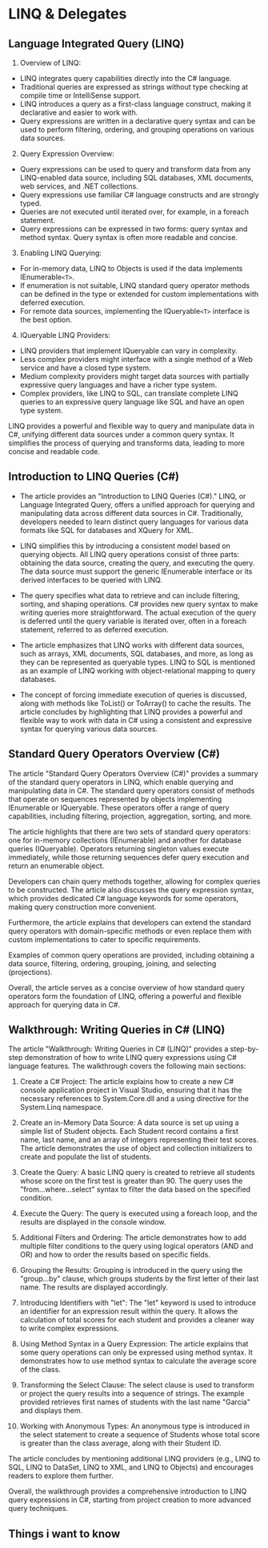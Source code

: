 # LINQ & Delegates

## Language Integrated Query (LINQ)

1. Overview of LINQ:

* LINQ integrates query capabilities directly into the C# language.
* Traditional queries are expressed as strings without type checking at compile time or IntelliSense support.
* LINQ introduces a query as a first-class language construct, making it declarative and easier to work with.
* Query expressions are written in a declarative query syntax and can be used to perform filtering, ordering, and grouping operations on various data sources.

2. Query Expression Overview:

* Query expressions can be used to query and transform data from any LINQ-enabled data source, including SQL databases, XML documents, web services, and .NET collections.
* Query expressions use familiar C# language constructs and are strongly typed.
* Queries are not executed until iterated over, for example, in a foreach statement.
* Query expressions can be expressed in two forms: query syntax and method syntax. Query syntax is often more readable and concise.

3. Enabling LINQ Querying:

* For in-memory data, LINQ to Objects is used if the data implements IEnumerable`<T>`.
* If enumeration is not suitable, LINQ standard query operator methods can be defined in the type or extended for custom implementations with deferred execution.
* For remote data sources, implementing the IQueryable`<T>` interface is the best option.

4. IQueryable LINQ Providers:

* LINQ providers that implement IQueryable<T> can vary in complexity.
* Less complex providers might interface with a single method of a Web service and have a closed type system.
* Medium complexity providers might target data sources with partially expressive query languages and have a richer type system.
* Complex providers, like LINQ to SQL, can translate complete LINQ queries to an expressive query language like SQL and have an open type system.

LINQ provides a powerful and flexible way to query and manipulate data in C#, unifying different data sources under a common query syntax. It simplifies the process of querying and transforms data, leading to more concise and readable code.

## Introduction to LINQ Queries (C#)

* The article provides an "Introduction to LINQ Queries (C#)." LINQ, or Language Integrated Query, offers a unified approach for querying and manipulating data across different data sources in C#. Traditionally, developers needed to learn distinct query languages for various data formats like SQL for databases and XQuery for XML.

* LINQ simplifies this by introducing a consistent model based on querying objects. All LINQ query operations consist of three parts: obtaining the data source, creating the query, and executing the query. The data source must support the generic IEnumerable<T> interface or its derived interfaces to be queried with LINQ.

* The query specifies what data to retrieve and can include filtering, sorting, and shaping operations. C# provides new query syntax to make writing queries more straightforward. The actual execution of the query is deferred until the query variable is iterated over, often in a foreach statement, referred to as deferred execution.

* The article emphasizes that LINQ works with different data sources, such as arrays, XML documents, SQL databases, and more, as long as they can be represented as queryable types. LINQ to SQL is mentioned as an example of LINQ working with object-relational mapping to query databases.

* The concept of forcing immediate execution of queries is discussed, along with methods like ToList() or ToArray() to cache the results. The article concludes by highlighting that LINQ provides a powerful and flexible way to work with data in C# using a consistent and expressive syntax for querying various data sources.

## Standard Query Operators Overview (C#)

The article "Standard Query Operators Overview (C#)" provides a summary of the standard query operators in LINQ, which enable querying and manipulating data in C#. The standard query operators consist of methods that operate on sequences represented by objects implementing IEnumerable<T> or IQueryable<T>. These operators offer a range of query capabilities, including filtering, projection, aggregation, sorting, and more.

The article highlights that there are two sets of standard query operators: one for in-memory collections (IEnumerable<T>) and another for database queries (IQueryable<T>). Operators returning singleton values execute immediately, while those returning sequences defer query execution and return an enumerable object.

Developers can chain query methods together, allowing for complex queries to be constructed. The article also discusses the query expression syntax, which provides dedicated C# language keywords for some operators, making query construction more convenient.

Furthermore, the article explains that developers can extend the standard query operators with domain-specific methods or even replace them with custom implementations to cater to specific requirements.

Examples of common query operations are provided, including obtaining a data source, filtering, ordering, grouping, joining, and selecting (projections).

Overall, the article serves as a concise overview of how standard query operators form the foundation of LINQ, offering a powerful and flexible approach for querying data in C#.

## Walkthrough: Writing Queries in C# (LINQ)

The article "Walkthrough: Writing Queries in C# (LINQ)" provides a step-by-step demonstration of how to write LINQ query expressions using C# language features. The walkthrough covers the following main sections:

1. Create a C# Project:
The article explains how to create a new C# console application project in Visual Studio, ensuring that it has the necessary references to System.Core.dll and a using directive for the System.Linq namespace.

2. Create an in-Memory Data Source:
A data source is set up using a simple list of Student objects. Each Student record contains a first name, last name, and an array of integers representing their test scores. The article demonstrates the use of object and collection initializers to create and populate the list of students.

3. Create the Query:
A basic LINQ query is created to retrieve all students whose score on the first test is greater than 90. The query uses the "from...where...select" syntax to filter the data based on the specified condition.

4. Execute the Query:
The query is executed using a foreach loop, and the results are displayed in the console window.

5. Additional Filters and Ordering:
The article demonstrates how to add multiple filter conditions to the query using logical operators (AND and OR) and how to order the results based on specific fields.

6. Grouping the Results:
Grouping is introduced in the query using the "group...by" clause, which groups students by the first letter of their last name. The results are displayed accordingly.

7. Introducing Identifiers with "let":
The "let" keyword is used to introduce an identifier for an expression result within the query. It allows the calculation of total scores for each student and provides a cleaner way to write complex expressions.

8. Using Method Syntax in a Query Expression:
The article explains that some query operations can only be expressed using method syntax. It demonstrates how to use method syntax to calculate the average score of the class.

9. Transforming the Select Clause:
The select clause is used to transform or project the query results into a sequence of strings. The example provided retrieves first names of students with the last name "Garcia" and displays them.

10. Working with Anonymous Types:
An anonymous type is introduced in the select statement to create a sequence of Students whose total score is greater than the class average, along with their Student ID.

The article concludes by mentioning additional LINQ providers (e.g., LINQ to SQL, LINQ to DataSet, LINQ to XML, and LINQ to Objects) and encourages readers to explore them further.

Overall, the walkthrough provides a comprehensive introduction to LINQ query expressions in C#, starting from project creation to more advanced query techniques.

## Things i want to know 




